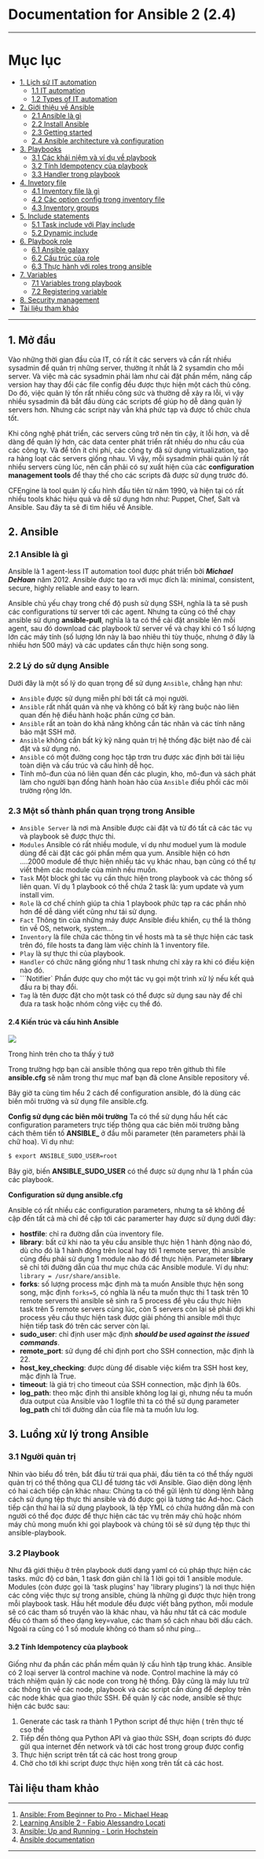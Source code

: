 # **Documentation for Ansible 2 (2.4)**

-----
# Mục lục

- [1. Lịch sử IT automation](#history_it_automation)
	* [1.1 IT automation](#it_automation)
	* [1.2 Types of IT automation](#types_of_it_automation)
- [2. Giới thiệu về Ansible](#introduce_ansible)
	* [2.1 Ansible là gì](#what_is_ansible)
	* [2.2 Install Ansible](#install_ansible)
	* [2.3 Getting started](#getting_started)
	* [2.4 Ansible architecture và configuration](#ansible_architecture_and_configuration)
- [3. Playbooks](#playbook)
	* [3.1 Các khái niệm và ví dụ về playbook](#concept_and_introduce_playbook)
	* [3.2 Tính Idempotency của playbook](#idempotency_of_playbook)
	* [3.3 Handler trong playbook](#handler)
- [4. Invetory file](#inventory_file)
	* [4.1 Inventory file là gì](#what_is_inventory_file)
	* [4.2 Các option config trong inventory file](#inventory_options)
	* [4.3 Inventory groups](#inventory_group)
- [5. Include statements](#include_statement)
	* [5.1 Task include với Play include](#task_vs_play_include)
	* [5.2 Dynamic include](#dynamic_include)
- [6. Playbook role](#playbook_roles)
	* [6.1 Ansible galaxy](#ansible_galazy)
	* [6.2 Cấu trúc của role](#struct_of_roles)
	* [6.3 Thực hành với roles trong ansible](#practice_with_roles)
- [7. Variables](#variable)
	* [7.1 Variables trong playbook](#varibales_in_playbook)
	* [7.2 Registering variable](#registering_variable)
- [8. Security management](#security_management)
- [Tài liệu tham khảo](#references)

-------

<a name="history_it_automation"></a>
## **1. Mở đầu**

Vào những thời gian đầu của IT, có rất ít các servers và cần rất nhiều sysadmin để quản trị những server, thường ít nhất là 2 sysamdin cho mỗi server. Và việc mà các sysadmin phải làm như cài đặt phần mềm, nâng cấp version hay thay đổi các file config đều được thực hiện một cách thủ công. Do đó, việc quản lý tốn rất nhiều công sức và thường dễ xảy ra lỗi, vì vậy nhiều sysadmin đã bắt đầu dùng các scripts để giúp họ dễ dàng quản lý servers hơn. Nhưng các script này vẫn khá phức tạp và được tổ chức chưa tốt.

Khi công nghệ phát triển, các servers cũng trở nên tin cậy, ít lỗi hơn, và dễ dàng để quản lý hơn, các data center phát triển rất nhiều do nhu cầu của các công ty. Và để tốn ít chi phí, các công ty đã sử dụng virtualization, tạo ra hàng loạt các servers giống nhau. Vì vậy, mỗi sysadmin phải quản lý rất nhiều servers cùng lúc, nên cần phải có sự xuất hiện của các **configuration management tools** để thay thế cho các scripts đã được sử dụng trước đó.

CFEngine là tool quản lý cấu hình đầu tiên từ năm 1990, và hiện tại có rất nhiều tools khác hiệu quả và dễ sử dụng hơn như: Puppet, Chef, Salt và Ansible. Sau đây ta sẽ đi tìm hiểu về Ansible.


<a name="introduce_ansible"></a>
## **2. Ansible**

<a name="what_is_ansible"></a>
### **2.1 Ansible là gì**
Ansible là 1 agent-less IT automation tool được phát triển bởi ***Michael DeHaan*** năm 2012. Ansible được tạo ra với mục đích là: minimal, consistent, secure, highly reliable and easy to learn.

Ansible chủ yếu chạy trong chế độ push sử dụng SSH, nghĩa là ta sẽ push các configurations từ server tới các agent. Nhưng ta cũng có thể chạy ansible sử dụng **ansible-pull**, nghĩa là ta có thể cài đặt ansible lên mỗi agent, sau đó download các playbook từ server về và chạy khi có 1 số lượng lớn các máy tính (số lượng lớn này là bao nhiêu thì tùy thuộc, nhưng ở đây là nhiều hơn 500 máy)  và các updates cần thực hiện song song.

<a name="why_use_ansible"></a>
### **2.2 Lý do sử dụng Ansible**
Dưới đây là một số lý do quan trọng để sử dụng ```Ansible```, chẳng hạn như:
- ```Ansible``` được sử dụng miễn phí bởi tất cả mọi người.
- ```Ansible``` rất nhất quán và nhẹ và không có bất kỳ ràng buộc nào liên quan đến hệ điều hành hoặc phần cứng cơ bản.
- ```Ansible``` rất an toàn do khả năng không cần tác nhân và các tính năng bảo mật SSH mở.
- ```Ansible``` không cần bất kỳ kỹ năng quản trị hệ thống đặc biệt nào để cài đặt và sử dụng nó.
- ```Ansible``` có một đường cong học tập trơn tru được xác định bởi tài liệu toàn diện và cấu trúc và cấu hình dễ học.
- Tính mô-đun của nó liên quan đến các plugin, kho, mô-đun và sách phát làm cho người bạn đồng hành hoàn hảo của ```Ansible``` điều phối các môi trường rộng lớn.


<a name="component_ansible"></a>
### **2.3 Một số thành phần quan trọng trong Ansible**
- ```Ansible Server``` là nơi mà Ansible được cài đặt và từ đó tất cả các tác vụ và playbook sẽ được thực thi.
- ```Modules``` Ansible có rất nhiều module, ví dụ như moduel yum là module dùng để cài đặt các gói phần mềm qua yum. Ansible hiện có hơn ….2000 module để thực hiện nhiều tác vụ khác nhau, bạn cũng có thể tự viết thêm các module của mình nếu muốn.
- ```Task``` Một block ghi tác vụ cần thực hiện trong playbook và các thông số liên quan. Ví dụ 1 playbook có thể chứa 2 task là: yum update và yum install vim.
- ```Role``` là cơ chế chính giúp ta chia 1 playbook phức tạp ra các phần nhỏ hơn để dễ dàng viết cũng như tái sử dụng.
- ```Fact``` Thông tin của những máy được Ansible điều khiển, cụ thể là thông tin về OS, network, system…
- ```Inventory``` là file chứa các thông tin về hosts mà ta sẽ thực hiện các task trên đó, file hosts ta đang làm việc chính là 1 inventory file.
- ```Play``` là sự thực thi của playbook.
- ```Handler``` có chức năng giống như 1 task nhưng chỉ xảy ra khi có điều kiện nào đó.
- ```Notifier` Phần được quy cho một tác vụ gọi một trình xử lý nếu kết quả đầu ra bị thay đổi.
- ```Tag``` là tên được đặt cho một task có thể được sử dụng sau này để chỉ đưa ra task hoặc nhóm công việc cụ thể đó.



<a name="ansible_architecture_and_configuration"></a>
#### **2.4 Kiến trúc và cấu hình Ansible**

![](./imgs/ansible_architecture.png)

Trong hình trên cho ta thấy ý tưở

Trong trường hợp bạn cài ansible thông qua repo trên github thì file **ansible.cfg** sẽ nằm trong thư mục maf bạn đã clone Ansible repository về.

Bây giờ ta cùng tìm hểu 2 cách để configuration ansible, đó là dùng các biến môi trường và sử dụng file ansible.cfg.

**Config sử dụng các biên môi trường**
Ta có thể sử dụng hầu hết các configuration parameters trực tiếp thông qua các biên môi trường bằng cách thêm tiền tố **ANSIBLE_** ở đầu mỗi parameter (tên parameters phải là chữ hoa). Ví dụ như:

```sh
$ export ANSIBLE_SUDO_USER=root
```
Bây giờ, biến **ANSIBLE_SUDO_USER** có thể được sử dụng như là 1 phần của các playbook.

**Configuration sử dụng ansible.cfg**

Ansible có rất nhiều các configuration parameters, nhưng ta sẽ không đề cập đến tất cả mà chỉ đề cập tới các paramerter hay được sử dụng dưới đây:

- **hostfile**: chỉ ra đường dẫn của inventory file. 
- **library**: bất cứ khi nào ta yêu cầu ansible thực hiện 1 hành động nào đó,  dù cho đó là 1 hành động trên local hay tới 1 remote server, thì ansible cũng đều phải sử dụng 1 module nào đó để thực hiện. Parameter **library** sẽ chỉ tới đường dẫn của thư mục chứa các Ansible module. Ví dụ như: `library = /usr/share/ansible`.
- **forks**: số lượng process mặc định mà ta muốn Ansible thực hện song song, mặc định `forks=5`, có nghĩa là nếu ta muốn thực thi 1 task trên 10 remote servers thì ansible sẽ sinh ra 5 process để yêu cầu thực hiện task trên 5 remote servers cùng lúc, còn 5 servers còn lại sẽ phải đợi khi process yêu cầu thực hiện task được giải phóng thì ansible mới thực hiện tiếp task đó trên các server còn lại.
- **sudo_user**: chỉ định user mặc định ***should be used against the issued commands***.
- **remote_port**: sử dụng để chỉ định port cho SSH connection, mặc định là 22.
- **host_key_checking**: được dùng để disable việc kiểm tra SSH host key, mặc định là True.
- **timeout**: là giá trị cho timeout của SSH connection, mặc định là 60s.
- **log_path**: theo mặc định thì ansible không log lại gì, nhưng nếu ta muốn đưa output của Ansible vào 1 logfile thì ta có thể sử dụng parameter **log_path** chỉ tới đường dẫn của file mà ta muốn lưu log.

<a name="Luồng xử lý trong Ansible"></a>
## **3. Luồng xử lý trong Ansible**

<a name="human"></a>
### **3.1 Người quản trị**
Nhìn vào biểu đồ trên, bắt đầu từ trái qua phải, đầu tiên ta có thể thấy người quản trị có thể thông qua CLI để tương tác với Ansible. 
Giao diện dòng lệnh có hai cách tiếp cận khác nhau: Chúng ta có thể gửi lệnh từ dòng lệnh bằng cách sử dụng tệp thực thi ansible và đó được gọi là tương tác Ad-hoc. Cách tiếp cận thứ hai là sử dụng playbook, là tệp YML có chứa hướng dẫn mà con người có thể đọc được để thực hiện các tác vụ trên máy chủ hoặc nhóm máy chủ mong muốn khi gọi playbook và chúng tôi sẽ sử dụng tệp thực thi ansible-playbook.

<a name="playbook"></a>
### **3.2 Playbook**

Như đã giới thiệu ở trên playbook dưới dạng yaml có cú pháp thực hiện các tasks. mức độ cơ bản, 1 task đơn giản chỉ là 1 lời gọi tới 1 ansible module. Modules (còn được gọi là 'task plugins' hay 'library plugins') là nơi thực hiện các công việc thực sự trong ansible, chúng là những gì được thực hiện trong mỗi playbook task.
Hầu hết module đều được viết bằng python, mỗi module sẽ có các tham số truyền vào là khác nhau, và hầu như tất cả các module đều có tham số theo dạng key=value, các tham số cách nhau bởi dấu cách. Ngoài ra cũng có 1 số module không có tham số như ping...


<a name="Ansible"></a>
#### **3.2 Tính Idempotency của playbook**

Giống như đa phần các phần mềm quản lý cấu hình tập trung khác. Ansible có 2 loại server là control machine và node. Control machine là máy có trách nhiệm quản lý các node con trong hệ thống. Đây cũng là máy lưu trữ các thông tin về các node, playbook và các script cần dùng để deploy trên các node khác qua giao thức SSH.
Để quản lý các node, ansible sẽ thực hiện các bước sau:
1. Generate các task ra thành 1 Python script để thực hiện  ( trên thực tế cso thể
2. Tiếp đến thông qua Python API và giao thức SSH, đoạn scripts đó được gửi qua internet đến network và tới các host trong group được config 
3. Thực hiện script trên tất cả các host trong group
4.  Chờ cho tới khi script được thực hiện xong trên tất cả các host.



<a name="references"></a>
## **Tài liệu tham khảo**

------
1. [Ansible: From Beginner to Pro - Michael Heap](#)
2. [Learning Ansible 2 - Fabio Alessandro Locati](#)
3. [Ansible: Up and Running - Lorin Hochstein](#)
4. [Ansible documentation](http://docs.ansible.com/ansible/latest/index.html)

------
